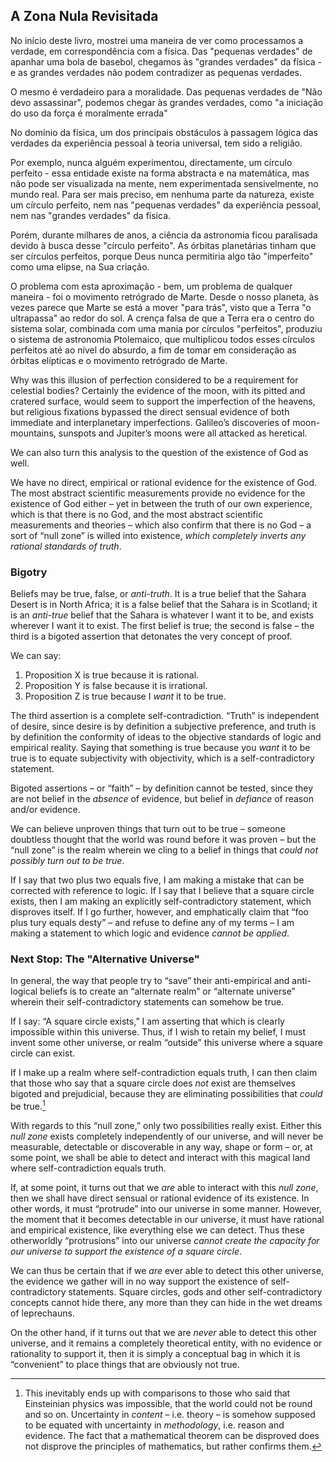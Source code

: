 ## A Zona Nula Revisitada

No início deste livro, mostrei uma maneira de ver como processamos a verdade, em correspondência com a física. Das "pequenas verdades" de apanhar uma bola de basebol, chegamos às "grandes verdades" da física - e as grandes verdades não podem contradizer as pequenas verdades.

O mesmo é verdadeiro para a moralidade. Das pequenas verdades de "Não devo assassinar", podemos chegar às grandes verdades, como "a iniciação do uso da força é moralmente errada"

No domínio da física, um dos principais obstáculos à passagem lógica das verdades da experiência pessoal à teoria universal, tem sido a religião.

Por exemplo, nunca alguém experimentou, directamente, um círculo perfeito - essa entidade existe na forma abstracta e na matemática, mas não pode ser visualizada na mente, nem experimentada sensivelmente, no mundo real. Para ser mais preciso, em nenhuma parte da natureza, existe um círculo perfeito, nem nas "pequenas verdades" da experiência pessoal, nem nas "grandes verdades" da física.

Porém, durante milhares de anos, a ciência da astronomia ficou paralisada devido à busca desse "círculo perfeito". As órbitas planetárias tinham que ser círculos perfeitos, porque Deus nunca permitiria algo tão "imperfeito" como uma elipse, na Sua criação.

O problema com esta aproximação - bem, um problema de qualquer maneira - foi o movimento retrógrado de Marte. Desde o nosso planeta, às vezes parece que Marte se está a mover "para trás", visto que a Terra "o ultrapassa" ao redor do sol. A crença falsa de que a Terra era o centro do sistema solar, combinada com uma mania por círculos "perfeitos", produziu o sistema de astronomia Ptolemaico, que multiplicou todos esses círculos perfeitos até ao nível do absurdo, a fim de tomar em consideração as órbitas elípticas e o movimento retrógrado de Marte.

Why was this illusion of perfection considered to be a requirement for celestial bodies? Certainly the evidence of the moon, with its pitted and cratered surface, would seem to support the imperfection of the heavens, but religious fixations bypassed the direct sensual evidence of both immediate and interplanetary imperfections. Galileo’s discoveries of moon-mountains, sunspots and Jupiter’s moons were all attacked as heretical.

We can also turn this analysis to the question of the existence of God as well.

We have no direct, empirical or rational evidence for the existence of God. The most abstract scientific measurements provide no evidence for the existence of God either – yet in between the truth of our own experience, which is that there is no God, and the most abstract scientific measurements and theories – which also confirm that there is no God – a sort of “null zone” is willed into existence, *which completely inverts any rational standards of truth*.

### Bigotry

Beliefs may be true, false, or *anti-truth*. It is a true belief that the Sahara Desert is in North Africa; it is a false belief that the Sahara is in Scotland; it is an *anti-true* belief that the Sahara is whatever I want it to be, and exists wherever I want it to exist. The first belief is true; the second is false – the third is a bigoted assertion that detonates the very concept of proof.

We can say:

1. Proposition X is true because it is rational.
2. Proposition Y is false because it is irrational.
3. Proposition Z is true because I *want* it to be true.

The third assertion is a complete self-contradiction. “Truth” is independent of desire, since desire is by definition a subjective preference, and truth is by definition the conformity of ideas to the objective standards of logic and empirical reality. Saying that something is true because you *want* it to be true is to equate subjectivity with objectivity, which is a self-contradictory statement.

Bigoted assertions – or “faith” – by definition cannot be tested, since they are not belief in the *absence* of evidence, but belief in *defiance* of reason and/or evidence.

We can believe unproven things that turn out to be true – someone doubtless thought that the world was round before it was proven – but the “null zone” is the realm wherein we cling to a belief in things that *could not possibly turn out to be true*.

If I say that two plus two equals five, I am making a mistake that can be corrected with reference to logic. If I say that I believe that a square circle exists, then I am making an explicitly self-contradictory statement, which disproves itself. If I go further, however, and emphatically claim that “foo plus tury equals desty” – and refuse to define any of my terms – I am making a statement to which logic and evidence *cannot be applied*.

### Next Stop: The "Alternative Universe"

In general, the way that people try to “save” their anti-empirical and anti-logical beliefs is to create an “alternate realm” or “alternate universe” wherein their self-contradictory statements can somehow be true.

If I say: “A square circle exists,” I am asserting that which is clearly impossible within this universe. Thus, if I wish to retain my belief, I must invent some other universe, or realm “outside” this universe where a square circle can exist.

If I make up a realm where self-contradiction equals truth, I can then claim that those who say that a square circle does *not* exist are themselves bigoted and prejudicial, because they are eliminating possibilities that *could* be true.[^1]

With regards to this “null zone,” only two possibilities really exist. Either this *null zone* exists completely independently of our universe, and will never be measurable, detectable or discoverable in any way, shape or form – or, at some point, we shall be able to detect and interact with this magical land where self-contradiction equals truth.

If, at some point, it turns out that we *are* able to interact with this *null zone*, then we shall have direct sensual or rational evidence of its existence. In other words, it must “protrude” into our universe in some manner. However, the moment that it becomes detectable in our universe, it must have rational and empirical existence, like everything else we can detect. Thus these otherworldly “protrusions” into our universe *cannot create the capacity for our universe to support the existence of a square circle*.

We can thus be certain that if we *are* ever able to detect this other universe, the evidence we gather will in no way support the existence of self-contradictory statements. Square circles, gods and other self-contradictory concepts cannot hide there, any more than they can hide in the wet dreams of leprechauns.

On the other hand, if it turns out that we are *never* able to detect this other universe, and it remains a completely theoretical entity, with no evidence or rationality to support it, then it is simply a conceptual bag in which it is “convenient” to place things that are obviously not true.

[^1]: This inevitably ends up with comparisons to those who said that Einsteinian physics was impossible, that the world could not be round and so on. Uncertainty in *content* – i.e. theory – is somehow supposed to be equated with uncertainty in *methodology*, i.e. reason and evidence. The fact that a mathematical theorem can be disproved does not disprove the principles of mathematics, but rather confirms them.